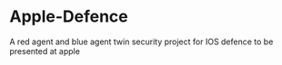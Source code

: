 # Apple-Defence
A red agent and blue agent twin security project for IOS defence
to be presented at apple 
